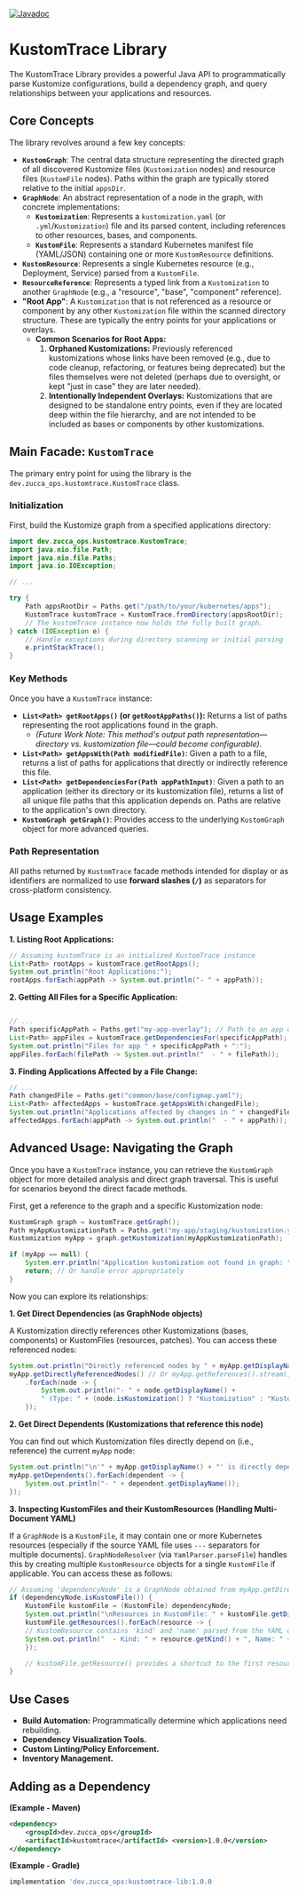 [![Javadoc](https://img.shields.io/badge/Javadoc-Available-brightgreen)](https://zucca-devops-tooling.github.io/kustom-trace/javadoc)
# KustomTrace Library

The KustomTrace Library provides a powerful Java API to programmatically parse Kustomize configurations, build a dependency graph, and query relationships between your applications and resources.

## Core Concepts

The library revolves around a few key concepts:

* **`KustomGraph`**: The central data structure representing the directed graph of all discovered Kustomize files (`Kustomization` nodes) and resource files (`KustomFile` nodes). Paths within the graph are typically stored relative to the initial `appsDir`.
* **`GraphNode`**: An abstract representation of a node in the graph, with concrete implementations:
    * **`Kustomization`**: Represents a `kustomization.yaml` (or `.yml`/`Kustomization`) file and its parsed content, including references to other resources, bases, and components.
    * **`KustomFile`**: Represents a standard Kubernetes manifest file (YAML/JSON) containing one or more `KustomResource` definitions.
* **`KustomResource`**: Represents a single Kubernetes resource (e.g., Deployment, Service) parsed from a `KustomFile`.
* **`ResourceReference`**: Represents a typed link from a `Kustomization` to another `GraphNode` (e.g., a "resource", "base", "component" reference).
* **"Root App"**: A `Kustomization` that is not referenced as a resource or component by any other `Kustomization` file within the scanned directory structure. These are typically the entry points for your applications or overlays.
    * **Common Scenarios for Root Apps:**
        1.  **Orphaned Kustomizations:** Previously referenced kustomizations whose links have been removed (e.g., due to code cleanup, refactoring, or features being deprecated) but the files themselves were not deleted (perhaps due to oversight, or kept "just in case" they are later needed).
        2.  **Intentionally Independent Overlays:** Kustomizations that are designed to be standalone entry points, even if they are located deep within the file hierarchy, and are not intended to be included as bases or components by other kustomizations.

## Main Facade: `KustomTrace`

The primary entry point for using the library is the `dev.zucca_ops.kustomtrace.KustomTrace` class.

### Initialization

First, build the Kustomize graph from a specified applications directory:

```java
import dev.zucca_ops.kustomtrace.KustomTrace;
import java.nio.file.Path;
import java.nio.file.Paths;
import java.io.IOException;

// ...

try {
    Path appsRootDir = Paths.get("/path/to/your/kubernetes/apps");
    KustomTrace kustomTrace = KustomTrace.fromDirectory(appsRootDir);
    // The kustomTrace instance now holds the fully built graph.
} catch (IOException e) {
    // Handle exceptions during directory scanning or initial parsing
    e.printStackTrace();
}
```

### Key Methods

Once you have a `KustomTrace` instance:

* **`List<Path> getRootApps()` (or `getRootAppPaths()`):** Returns a list of paths representing the root applications found in the graph.
    * *(Future Work Note: This method's output path representation—directory vs. kustomization file—could become configurable).*
* **`List<Path> getAppsWith(Path modifiedFile)`**: Given a path to a file, returns a list of paths for applications that directly or indirectly reference this file.
* **`List<Path> getDependenciesFor(Path appPathInput)`**: Given a path to an application (either its directory or its kustomization file), returns a list of all unique file paths that this application depends on. Paths are relative to the application's own directory.
* **`KustomGraph getGraph()`**: Provides access to the underlying `KustomGraph` object for more advanced queries.

### Path Representation
All paths returned by `KustomTrace` facade methods intended for display or as identifiers are normalized to use **forward slashes (`/`)** as separators for cross-platform consistency.

## Usage Examples

**1. Listing Root Applications:**
```java
// Assuming kustomTrace is an initialized KustomTrace instance
List<Path> rootApps = kustomTrace.getRootApps();
System.out.println("Root Applications:");
rootApps.forEach(appPath -> System.out.println("- " + appPath));
```

**2. Getting All Files for a Specific Application:**
```java

// ...
Path specificAppPath = Paths.get("my-app-overlay"); // Path to an app dir or its kustomization file
List<Path> appFiles = kustomTrace.getDependenciesFor(specificAppPath);
System.out.println("Files for app " + specificAppPath + ":");
appFiles.forEach(filePath -> System.out.println("  - " + filePath));
```

**3. Finding Applications Affected by a File Change:**
```java
// ...
Path changedFile = Paths.get("common/base/configmap.yaml");
List<Path> affectedApps = kustomTrace.getAppsWith(changedFile);
System.out.println("Applications affected by changes in " + changedFile + ":");
affectedApps.forEach(appPath -> System.out.println("  - " + appPath));
```

## Advanced Usage: Navigating the Graph

Once you have a `KustomTrace` instance, you can retrieve the `KustomGraph` object for more detailed analysis and direct graph traversal. This is useful for scenarios beyond the direct facade methods.


First, get a reference to the graph and a specific Kustomization node:

```java
KustomGraph graph = kustomTrace.getGraph();
Path myAppKustomizationPath = Paths.get("my-app/staging/kustomization.yaml"); // Path relative to your --apps-dir
Kustomization myApp = graph.getKustomization(myAppKustomizationPath);

if (myApp == null) {
    System.err.println("Application kustomization not found in graph: " + myAppKustomizationPath);
    return; // Or handle error appropriately
}
```

Now you can explore its relationships:

**1. Get Direct Dependencies (as GraphNode objects)**

A Kustomization directly references other Kustomizations (bases, components) or KustomFiles (resources, patches). You can access these referenced nodes:

```java
System.out.println("Directly referenced nodes by " + myApp.getDisplayName() + ":");
myApp.getDirectlyReferencedNodes() // Or myApp.getReferences().stream().map(ResourceReference::resource)
    .forEach(node -> {
        System.out.println("- " + node.getDisplayName() +
        " (Type: " + (node.isKustomization() ? "Kustomization" : "KustomFile") + ")");
    });
```

**2. Get Direct Dependents (Kustomizations that reference this node)**

You can find out which Kustomization files directly depend on (i.e., reference) the current `myApp` node:

```java
System.out.println("\n'" + myApp.getDisplayName() + "' is directly depended upon by Kustomizations:");
myApp.getDependents().forEach(dependent -> {
    System.out.println("- " + dependent.getDisplayName());
});
```

**3. Inspecting KustomFiles and their KustomResources (Handling Multi-Document YAML)**

If a `GraphNode` is a `KustomFile`, it may contain one or more Kubernetes resources (especially if the source YAML file uses `---` separators for multiple documents). `GraphNodeResolver` (via `YamlParser.parseFile`) handles this by creating multiple `KustomResource` objects for a single `KustomFile` if applicable. You can access these as follows:

```java
// Assuming 'dependencyNode' is a GraphNode obtained from myApp.getDirectlyReferencedNodes()
if (dependencyNode.isKustomFile()) {
    KustomFile kustomFile = (KustomFile) dependencyNode;
    System.out.println("\nResources in KustomFile: " + kustomFile.getDisplayName());
    kustomFile.getResources().forEach(resource -> {
    // KustomResource contains 'kind' and 'name' parsed from the YAML document
    System.out.println("  - Kind: " + resource.getKind() + ", Name: " + resource.getName());
    });

    // kustomFile.getResource() provides a shortcut to the first resource or a default.
}
```

## Use Cases

* **Build Automation:** Programmatically determine which applications need rebuilding.
* **Dependency Visualization Tools.**
* **Custom Linting/Policy Enforcement.**
* **Inventory Management.**

## Adding as a Dependency

**(Example - Maven)**
```xml
<dependency>
    <groupId>dev.zucca_ops</groupId>
    <artifactId>kustomtrace</artifactId> <version>1.0.0</version>
</dependency>
```


**(Example - Gradle)**
```gradle
implementation 'dev.zucca_ops:kustomtrace-lib:1.0.0
```
